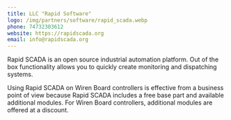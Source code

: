 ```yaml
---
title: LLC "Rapid Software"
logo: /img/partners/software/rapid_scada.webp
phone: 74732303612
website: https://rapidscada.org
email: info@rapidscada.org
---
```


Rapid SCADA is an open source industrial automation platform. Out of the box functionality allows you to quickly create monitoring and dispatching systems.


Using Rapid SCADA on Wiren Board controllers is effective from a business point of view because Rapid SCADA includes a free base part and available additional modules. For Wiren Board controllers, additional modules are offered at a discount.
